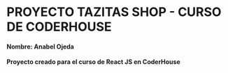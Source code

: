 # PROYECTO TAZITAS SHOP - CURSO DE CODERHOUSE

#### Nombre: Anabel Ojeda

**Proyecto creado para el curso de React JS en CoderHouse**

